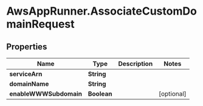 # AwsAppRunner.AssociateCustomDomainRequest

## Properties

Name | Type | Description | Notes
------------ | ------------- | ------------- | -------------
**serviceArn** | **String** |  | 
**domainName** | **String** |  | 
**enableWWWSubdomain** | **Boolean** |  | [optional] 


